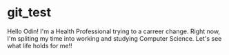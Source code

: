 # git_test
Hello Odin!
I'm a Health Professional trying to a carreer change. Right now, I'm spliting my time into working and studying Computer Science.
Let's see what life holds for me!! 